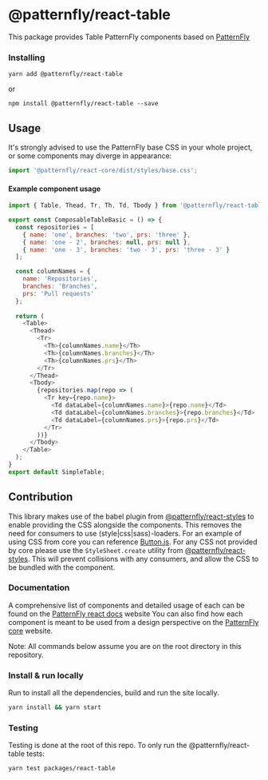# @patternfly/react-table

This package provides Table PatternFly components based on [PatternFly][patternfly]

### Installing

```
yarn add @patternfly/react-table
```

or

```
npm install @patternfly/react-table --save
```

## Usage

It's strongly advised to use the PatternFly base CSS in your whole project, or some components may diverge in appearance:

```js
import '@patternfly/react-core/dist/styles/base.css';
```

#### Example component usage

```js
import { Table, Thead, Tr, Th, Td, Tbody } from '@patternfly/react-table';

export const ComposableTableBasic = () => {
  const repositories = [
    { name: 'one', branches: 'two', prs: 'three' },
    { name: 'one - 2', branches: null, prs: null },
    { name: 'one - 3', branches: 'two - 3', prs: 'three - 3' }
  ];

  const columnNames = {
    name: 'Repositories',
    branches: 'Branches',
    prs: 'Pull requests'
  };
  
  return (
    <Table>
      <Thead>
        <Tr>
          <Th>{columnNames.name}</Th>
          <Th>{columnNames.branches}</Th>
          <Th>{columnNames.prs}</Th>
        </Tr>
      </Thead>
      <Tbody>
        {repositories.map(repo => (
          <Tr key={repo.name}>
            <Td dataLabel={columnNames.name}>{repo.name}</Td>
            <Td dataLabel={columnNames.branches}>{repo.branches}</Td>
            <Td dataLabel={columnNames.prs}>{repo.prs}</Td>
          </Tr>
        ))}
      </Tbody>
    </Table>
  );
}
export default SimpleTable;
```

## Contribution

This library makes use of the babel plugin from [@patternfly/react-styles](../react-styles/README.md) to enable providing the CSS alongside the components. This removes the need for consumers to use (style|css|sass)-loaders. For an example of using CSS from core you can reference [Button.js](./src/components/Button/Button.js). For any CSS not provided by core please use the `StyleSheet.create` utility from [@patternfly/react-styles](../react-styles/README.md). This will prevent collisions with any consumers, and allow the CSS to be bundled with the component.

### Documentation

A comprehensive list of components and detailed usage of each can be found on the [PatternFly react docs][docs] website
You can also find how each component is meant to be used from a design perspective on the [PatternFly core][patternfly] website.

Note: All commands below assume you are on the root directory in this repository.

### Install & run locally

Run to install all the dependencies, build and run the site locally.

```sh
yarn install && yarn start
```

### Testing

Testing is done at the root of this repo. To only run the @patternfly/react-table tests:

```
yarn test packages/react-table
```

[patternfly]: https://github.com/patternfly/patternfly
[docs]: https://react-staging.patternfly.org/
